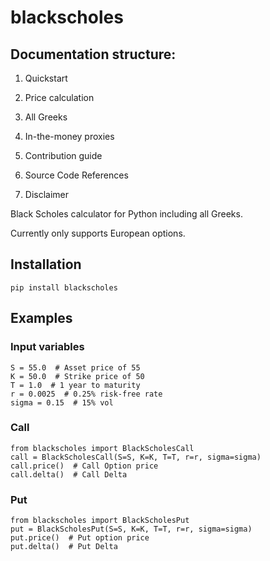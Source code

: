 # blackscholes

## Documentation structure:

1. Quickstart

2. Price calculation

3. All Greeks

4. In-the-money proxies

5. Contribution guide

6. Source Code References

7. Disclaimer

Black Scholes calculator for Python including all Greeks.

Currently only supports European options.

## Installation

`pip install blackscholes`

## Examples

### Input variables
```python3
S = 55.0  # Asset price of 55
K = 50.0  # Strike price of 50
T = 1.0  # 1 year to maturity
r = 0.0025  # 0.25% risk-free rate
sigma = 0.15  # 15% vol
```

### Call

```python3
from blackscholes import BlackScholesCall
call = BlackScholesCall(S=S, K=K, T=T, r=r, sigma=sigma)
call.price()  # Call Option price
call.delta()  # Call Delta
```

### Put

```python3
from blackscholes import BlackScholesPut
put = BlackScholesPut(S=S, K=K, T=T, r=r, sigma=sigma)
put.price()  # Put option price
put.delta()  # Put Delta
```

